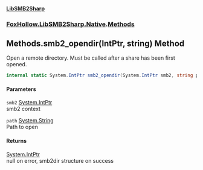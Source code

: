#### [LibSMB2Sharp](index.md 'index')
### [FoxHollow.LibSMB2Sharp.Native](FoxHollow_LibSMB2Sharp_Native.md 'FoxHollow.LibSMB2Sharp.Native').[Methods](FoxHollow_LibSMB2Sharp_Native_Methods.md 'FoxHollow.LibSMB2Sharp.Native.Methods')
## Methods.smb2_opendir(IntPtr, string) Method
Open a remote directory. Must be called after a share has been first opened.  
```csharp
internal static System.IntPtr smb2_opendir(System.IntPtr smb2, string path);
```
#### Parameters
<a name='FoxHollow_LibSMB2Sharp_Native_Methods_smb2_opendir(System_IntPtr_string)_smb2'></a>
`smb2` [System.IntPtr](https://docs.microsoft.com/en-us/dotnet/api/System.IntPtr 'System.IntPtr')  
smb2 context
  
<a name='FoxHollow_LibSMB2Sharp_Native_Methods_smb2_opendir(System_IntPtr_string)_path'></a>
`path` [System.String](https://docs.microsoft.com/en-us/dotnet/api/System.String 'System.String')  
Path to open
  
#### Returns
[System.IntPtr](https://docs.microsoft.com/en-us/dotnet/api/System.IntPtr 'System.IntPtr')  
null on error, smb2dir structure on success
